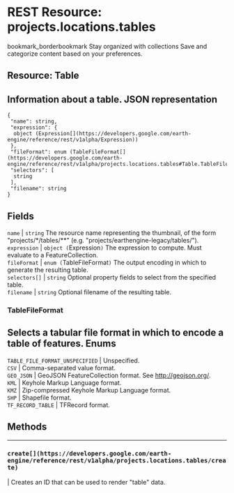  
#  REST Resource: projects.locations.tables 
bookmark_borderbookmark Stay organized with collections  Save and categorize content based on your preferences. 
## Resource: Table
Information about a table.
JSON representation  
---  
```
{
 "name": string,
 "expression": {
  object (Expression[](https://developers.google.com/earth-engine/reference/rest/v1alpha/Expression))
 },
 "fileFormat": enum (TableFileFormat[](https://developers.google.com/earth-engine/reference/rest/v1alpha/projects.locations.tables#Table.TableFileFormat)),
 "selectors": [
  string
 ],
 "filename": string
}
```
  
Fields  
---  
`name` |  `string` The resource name representing the thumbnail, of the form "projects/*/tables/**" (e.g. "projects/earthengine-legacy/tables/").  
`expression` |  `object (`Expression[](https://developers.google.com/earth-engine/reference/rest/v1alpha/Expression)`)` The expression to compute. Must evaluate to a FeatureCollection.  
`fileFormat` |  `enum (`TableFileFormat[](https://developers.google.com/earth-engine/reference/rest/v1alpha/projects.locations.tables#Table.TableFileFormat)`)` The output encoding in which to generate the resulting table.  
`selectors[]` |  `string` Optional property fields to select from the specified table.  
`filename` |  `string` Optional filename of the resulting table.  
### TableFileFormat
Selects a tabular file format in which to encode a table of features.
Enums  
---  
`TABLE_FILE_FORMAT_UNSPECIFIED` | Unspecified.  
`CSV` | Comma-separated value format.  
`GEO_JSON` | GeoJSON FeatureCollection format. See <http://geojson.org/>.  
`KML` | Keyhole Markup Language format.  
`KMZ` | Zip-compressed Keyhole Markup Language format.  
`SHP` | Shapefile format.  
`TF_RECORD_TABLE` | TFRecord format.  
## Methods  
---  
### `create[](https://developers.google.com/earth-engine/reference/rest/v1alpha/projects.locations.tables/create)`
|  Creates an ID that can be used to render "table" data.  

